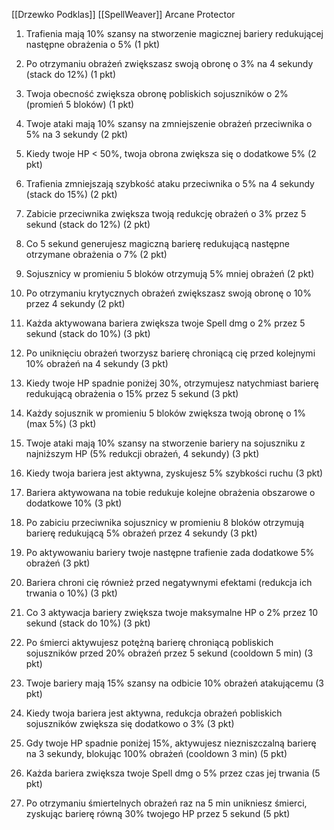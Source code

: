 [[Drzewko Podklas]] [[SpellWeaver]]
Arcane Protector
1. Trafienia mają 10% szansy na stworzenie magicznej bariery redukującej następne obrażenia o 5% (1 pkt)
    
2. Po otrzymaniu obrażeń zwiększasz swoją obronę o 3% na 4 sekundy (stack do 12%) (1 pkt)
    
3. Twoja obecność zwiększa obronę pobliskich sojuszników o 2% (promień 5 bloków) (1 pkt)
    
4. Twoje ataki mają 10% szansy na zmniejszenie obrażeń przeciwnika o 5% na 3 sekundy (2 pkt)
    
5. Kiedy twoje HP < 50%, twoja obrona zwiększa się o dodatkowe 5% (2 pkt)
    
6. Trafienia zmniejszają szybkość ataku przeciwnika o 5% na 4 sekundy (stack do 15%) (2 pkt)
    
7. Zabicie przeciwnika zwiększa twoją redukcję obrażeń o 3% przez 5 sekund (stack do 12%) (2 pkt)
    
8. Co 5 sekund generujesz magiczną barierę redukującą następne otrzymane obrażenia o 7% (2 pkt)
    
9. Sojusznicy w promieniu 5 bloków otrzymują 5% mniej obrażeń (2 pkt)
    
10. Po otrzymaniu krytycznych obrażeń zwiększasz swoją obronę o 10% przez 4 sekundy (2 pkt)
    
11. Każda aktywowana bariera zwiększa twoje Spell dmg o 2% przez 5 sekund (stack do 10%) (3 pkt)
    
12. Po uniknięciu obrażeń tworzysz barierę chroniącą cię przed kolejnymi 10% obrażeń na 4 sekundy (3 pkt)
    
13. Kiedy twoje HP spadnie poniżej 30%, otrzymujesz natychmiast barierę redukującą obrażenia o 15% przez 5 sekund (3 pkt)
    
14. Każdy sojusznik w promieniu 5 bloków zwiększa twoją obronę o 1% (max 5%) (3 pkt)
    
15. Twoje ataki mają 10% szansy na stworzenie bariery na sojuszniku z najniższym HP (5% redukcji obrażeń, 4 sekundy) (3 pkt)
    
16. Kiedy twoja bariera jest aktywna, zyskujesz 5% szybkości ruchu (3 pkt)
    
17. Bariera aktywowana na tobie redukuje kolejne obrażenia obszarowe o dodatkowe 10% (3 pkt)
    
18. Po zabiciu przeciwnika sojusznicy w promieniu 8 bloków otrzymują barierę redukującą 5% obrażeń przez 4 sekundy (3 pkt)
    
19. Po aktywowaniu bariery twoje następne trafienie zada dodatkowe 5% obrażeń (3 pkt)
    
20. Bariera chroni cię również przed negatywnymi efektami (redukcja ich trwania o 10%) (3 pkt)
    
21. Co 3 aktywacja bariery zwiększa twoje maksymalne HP o 2% przez 10 sekund (stack do 10%) (3 pkt)
    
22. Po śmierci aktywujesz potężną barierę chroniącą pobliskich sojuszników przed 20% obrażeń przez 5 sekund (cooldown 5 min) (3 pkt)
    
23. Twoje bariery mają 15% szansy na odbicie 10% obrażeń atakującemu (3 pkt)
    
24. Kiedy twoja bariera jest aktywna, redukcja obrażeń pobliskich sojuszników zwiększa się dodatkowo o 3% (3 pkt)
    
25. Gdy twoje HP spadnie poniżej 15%, aktywujesz niezniszczalną barierę na 3 sekundy, blokując 100% obrażeń (cooldown 3 min) (5 pkt)
    
26. Każda bariera zwiększa twoje Spell dmg o 5% przez czas jej trwania (5 pkt)
    
27. Po otrzymaniu śmiertelnych obrażeń raz na 5 min unikniesz śmierci, zyskując barierę równą 30% twojego HP przez 5 sekund (5 pkt)